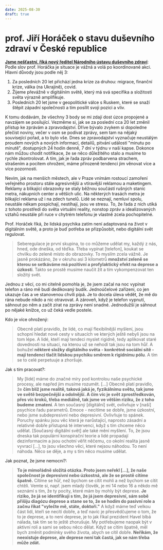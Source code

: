 ```yaml
---
date: 2025-08-30
draft: true
---
```


# prof. Jiří Horáček o stavu duševního zdraví v České republice

[**Jsme nešťastní, říká nový ředitel Národního ústavu duševního zdraví**](https://ct24.ceskatelevize.cz/clanek/domaci/jsme-nestastni-rika-novy-reditel-narodniho-ustavu-dusevniho-zdravi-36455): Podle slov prof. Horáčka je situace je vážná a volá po koordinované akci. Hlavní důvody jsou podle něj 3:

1. Za posledních 20 let přichází jedna krize za druhou: migrace, finanční krize, válka (na Ukrajině), covid.
2. Žijeme převážně v digitálním světě, který má svá specifika a složitosti světa výrazně amplifikuje.
3. Posledních 20 let jsme v geopolitické válce s Ruskem, které se snaží štěpit západní společnosti a tím posílit svoji pozici a vliv.

K tomu dodávám, že všechny 3 body se mi zdají dost úzce propojené a navzájem se posilující. Vezměme si, jak se za poslední cca 20 let změnil přístup ke zprávám a zpravodajství. Dříve bývalo zvykem si dopoledne přečíst noviny, večer v osm se podívat zprávy, sem tam na nějaký související pořad, a to bylo vše. Dnes se zpravodajství vyznačuje neustálým proudem nových a nových informací, detailů, pitvání událostí "minutu po minutě", dostupných 24 hodin denně, 7 dní v týdnu v naší kapse. Dokonce nám můžou chodit notifikace, že se něco důležitého stalo a musíme to rychle zkontrolovat. A tím, jak je řada zpráv podbarvena strachem, strašením a pocitem ohrožení, máme přirozeně tendenci jim věnovat více a více pozornosti.

Nevím, jak na menších městech, ale v Praze vnímám rostoucí zamoření veřejného prostoru stále agresivnější a vtíravější reklamou a maketingem. Reklamy a blikající obrazovky se staly běžnou součástí rušných stanic metra, nákupních center a větších ulic. Na některých trasách metra je blikající reklama už i na zdech tunelů. Lidé se neznají, nemluví spolu, neustále někam pospíchají, nestíhají, jsou ve stresu. To, že řada z nich utíká z tohoto prostředí do světa virtuální reality, nonstop zpráv a idealizovaných vztahů neustále při ruce v chytrém telefonu je vlastně zcela pochopitelné.

Prof. Horáček říká, že lidská psychika zatím není adaptovaná na život v digitálním světě, a proto je buď potřeba se přizpůsobit, nebo digitální svět regulovat.

> Seberegulace je první skupina, to co můžeme udělat my, každý z nás, hned, ode dneška, od těďka. Třeba vypínat [telefon], koukat se chvilku do zeleně místo do obrazovky. To myslím zcela vážně. Je jasně prokázáno, že v okruhu asi 3 kilometrů **množství zeleně se kterou se setkáváme má pozitivní a profylaktický efekt na deprese a úzkosti**. Takto se prostě musíme naučit žít a tím vykompenzovat ten složitý svět.

<!-- more -->

Jednou z věcí, co mi citelně pomohla je, že jsem začal na noc vypínat telefon a ráno mě budí dedikovaný budík. Jednoúčelové zařízení, co jen ukazuje čas a ve stanovenou chvíli pípá. Je to docela úleva vědět, že mě do rána nebude nikdo a nic otravovat. A zároveň, když je telefon vypnutí, sáhnout po něm a začít zírat na zprávy není snadné. Jednodužší je sáhnout po nějaké knížce, co už čeká vedle postele.

Kdo je více ohrožený:

> Obecně platí pravidlo, že lidé, co mají flexibilnější myšlení, jsou schopní hledat nové cesty v situacích ve kterých ještě nebyli jsou na tom lépe. A lidé, kteří mají tendeci myslet rigidně, tedy aplikovat staré dovednosti na situaci, na kterou už se nehodí tak jsou na tom hůř. A bohužel **některé složky digitálního světa - konkrétně sociální sítě - mají tendenci tlačit lidskou psychiku směrem k rigidnímu pólu**. A tím se to celé perpetuuje a zhoršuje.

Jak s tím pracovat?:

> My [lidé] máme do značné míry pod kontrolou naše psychické procesy, ale napřed jim musíme rozumět. [...] Obecně platí pravidlo, že **čím blíž jsme realitě, taková jaká je, fyzikálnímu světu, tak jsme ve světě bezpečnější a odolnější. A čím víc je svět zprostředkován, přes víc kroků, třeba mediálně, tak jsme ve větším riziku, že z toho budeme zmatení**. A ten současný [digitální] svět, ovlivňuje v [naší] psychice řadu parametrů. Emoce - necítíme se dobře, jsme úzkostní, nebo jsme subdepresivní nebo depresivní. Ovlivňuje to spánek. Poruchy spánku jsou věc která je narůstající, naprosto zásadní a relativně dobře přístupná té intervenci, když s tím chceme něco udělat. [Současný digitální svět] ale také mění myšlení. To, že jsou dneska tak populární konspirační teorie a lidé propadají dezinformacím a jsou ochotní věřit něčemu, co okolní realita jasně vyvrací [...], to jsou všechno věci, které nejsou náhodou. To není náhoda. Něco se děje, a my s tím něco musíme udělat.

Jak poznat, že jsme nemocní?:

> **To je mimořádně složitá otázka. Proto jsem neřekl [...], že naše společnost je depresivní nebo úzkostná, ale že se prostě cítíme špatně.** Cítíme se hůř, než bychom se cítit mohli a než bychom se cítit chtěli. Vemte si, např. jsem mladý člověk, je mi 14 nebo 16 a někdo mě seznámí s tím, že ty pocity, které mám by mohly být deprese. **Je riziko, že já se identifikuji s tím, že já jsem depresivní, sám sobě přišiju diagózu deprese a stane se to, že se hodím do pasivní role a začnu říkat "vylečte mě, státe, doktoři."** A když máme teď velkou část lidí, kteří se necítí dobře, a teď navíc je přesvědčujeme o tom, že to je deprese, a to není deprese, je to jak říkal prezident Havel blbá nálada, tak tím se to ještě zhorušuje. My potřebujeme naopak být v aktivní roli a sami se sebou něco dělat. Když se cítím špatně, měl bych změnit podmínky svého života, abych se cítil dobře. **Neříkám, že neexistuje deprese, ale deprese není tak častá, jak se nám třeba může zdát.**

